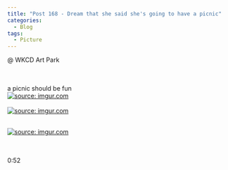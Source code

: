 ```yaml
---
title: "Post 168 - Dream that she said she's going to have a picnic"
categories:
  - Blog
tags:
  - Picture
---
```


@ WKCD Art Park

<br/>

<br/>
a picnic should be fun

<br/>
<a href="https://imgur.com/v7csU11"><img src="https://i.imgur.com/v7csU11.jpg" title="source: imgur.com" /></a>

<br/>

<br/>
<a href="https://imgur.com/O4VUrcd"><img src="https://i.imgur.com/O4VUrcd.jpg" title="source: imgur.com" /></a>
<br/>

<br/>

<a href="https://imgur.com/n05re93"><img src="https://i.imgur.com/n05re93.jpg" title="source: imgur.com" /></a>

<br/>

<br/>
0:52
<br/>
<script src="https://utteranc.es/client.js"
        repo="serendipityinlife/serendipityinlife.github.io"
        issue-term="pathname"
        theme="github-light"
        crossorigin="anonymous"
        async>
</script>
